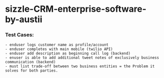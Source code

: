 # sizzle-CRM-enterprise-software-by-austii

### Test Cases:
```
- enduser logs customer name as profile/account
- enduser completes with main mobile (twilio API)
- enduser add description as beginning call log (backend)
- enuser is able to add additional tweet notes of exclusively business communication (backend)
- must list trade-off between two business entities = the Problem it solves for both parties.
```
